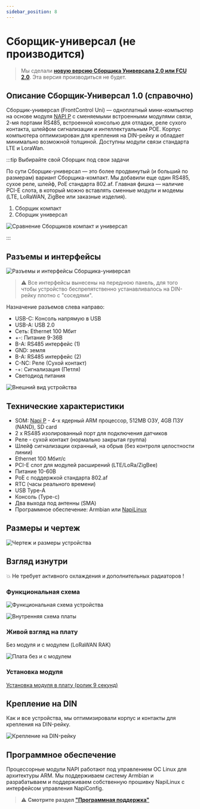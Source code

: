 ```yaml
---
sidebar_position: 8
---
```


# Сборщик-универсал (не производится)

>Мы сделали **[новую версию Сборщика Универсала 2.0 или FCU 2.0](FCU/)**. Эта версия производиться не будет.

## Описание Сборщик-Универсал 1.0 (справочно)

Сборщик-универсал (FrontControl Uni) — одноплатный мини-компьютер на основе модуля [NAPI P](../napi-intro.md) с сменяемыми встроенными модулями связи, 2-мя портами RS485, встроенной консолью для отладки, реле сухого контакта, шлейфом сигнализации и интеллектуальным POE. Корпус компьютера оптимизирован для крепления на DIN-рейку и обладает минимально возможной толщиной. Доступны модули связи стандарта LTE и LoraWan.


:::tip Выбирайте свой Сборщик под свои задачи

По сути Сборщик-универсал — это более продвинутый (и больший по размерам) вариант Сборщика-компакт. Мы добавили еще один RS485, сухое реле, шлейф, PoE стандарта 802.af. Главная фишка — наличие PCI-E слота, в который можно вставлять сменные модули и модемы (LTE, LoRaWAN, ZigBee или заказные изделия).

1. Сборщик компакт
2. Сборщик универсал

![Сравнение Сборщиков компакт и универсал](../img-u/compact-universal-1.jpg)

:::

## Разъемы и интерфейсы

![Разъемы и интерфейсы Сборщика-универсал](../img-u/live-1.png)

>:warning: Все интерфейсы вынесены на переднюю панель, для того чтобы устройство беспрепятственно устанавливалось на DIN-рейку плотно с "соседями".

Назначение разъемов слева направо:

- USB-C: Консоль напрямую в USB
- USB-A: USB 2.0
- Сеть: Ethernet 100 Мбит
- +-: Питание 9-36В
- B-A: RS485 интерфейс (1)
- GND: земля
- B-A: RS485 интерфейс (2)
- С-NC: Реле (Сухой контакт)
- -+: Сигнализация (Петля)
- Светодиод питания


![Внешний вид устройства](../img-u/rend3.jpg)

## Технические характеристики

- SOM: [Napi P](../napi-intro.md) - 4-х ядерный ARM процессор, 512MB ОЗУ, 4GB ПЗУ (NAND), SD card
- 2 х RS485 изолированный порт для подключения датчиков
- Реле - сухой контакт (нормально закрытая группа)
- Шлейф сигнализации охранный, на обрыв (без контроля целостности линии)
- Ethernet 100 Мбит/с
- PCI-E слот для модулей расширений (LTE/LoRa/ZigBee)
- Питание 10-60В
- PoE с поддержкой стандарта 802.af
- RTC (часы реального времени)
- USB Type-A
- Консоль (Type-c)
- Два выхода под антенны (SMA)
- Программное обеспечение: Armbian или [NapiLinux](http://napilinux.ru)

## Размеры и чертеж

![Чертеж и размеры устройства](../img-u/dem1.png)

## Взгляд изнутри

:boom: Не требует активного охлаждения и дополнительных радиаторов !

### Функциональная схема

![Функциональная схема устройства](../img-u/inside11.png)

![Внутренняя схема платы](../img-u/inside2.png)

### Живой взгляд на плату

Без модуля и с модулем (LoRaWAN RAK)

![Плата без и с модулем](../img-u/inside6.jpg)

### Установка модуля

[Установка модуля в плату (ролик 9 секунд)](https://youtube.com/shorts/mpNN93IL4XM?si=aqUkFWMRa0a5Thg3)


## Крепление на DIN

Как и все устройства, мы оптимизировали корпус и контакты для крепления на DIN-рейку.

![Крепление на DIN-рейку](../img-u/live-4-din.png)

## Программное обеспечение

Процессорные модули NAPI работают под управлением ОС Linux для архитектуры ARM. Мы поддерживаем систему Armbian и разрабатываем и поддерживаем собственную прошивку NapiLinux с интерфейсом управления NapiConfig.

>:warning: **Смотрите раздел ["Программная поддержка"](/software)**
